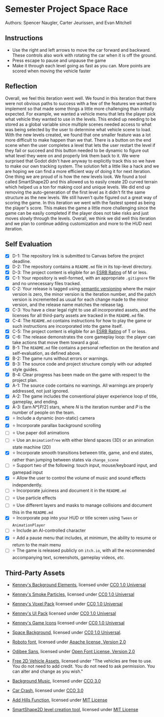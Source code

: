 # Semester Project Space Race

Authors: Spencer Naugler, Carter Jeurissen, and Evan Mitchell

## Instructions

- Use the right and left arrows to move the car forward and backward. These controls also work with rotating the car when it is off the ground.
- Press escape to pause and unpause the game
- Make it through each level going as fast as you can. More points are scored when moving the vehicle faster

## Reflection

Overall, we feel this iteration went well. We found in this iteration that there were not obvious paths to success with a few of the features we wanted to implement so that made some things a little more challenging than initially expected. 
For example, we wanted a vehicle menu that lets the player pick what vehicle they wanted to use in the levels. This ended up needing to be stored as a global variable since multiple scenes needed access to what was being selected by the 
user to determine what vehicle scene to load. With the new levels created, we found that one smaller feature was a lot more difficult to make happen than we that. There is a button on the end scene when the user completes a level that lets the user restart the level if they fail or succeed 
and this button needed to be dynamic to figure out what level they were on and properly link them back to it. We were surprised that Godot didn't have anyway to explicitly track this so we have to make our own tracking system. The solution felt a little like a hack and we are hoping we can find a 
more efficient way of doing it for next iteration. One thing we are proud of is how the new levels look. We found a tool called SmartShape2D and this allowed us to easily create 2D curved terrain which helped us a ton for making cool and unique levels. We did end up removing the auto-generation of the first
level as it didn't fit the same structure as the new levels. We still haven't quite figured out a great way of scoring the game. In this iteration we went with the fastest speed as being the player's score. This makes the game a little more challenging since the game can be easily completed if the player does
not take risks and just moves slowly through the levels. Overall, we think we did well this iteration and we plan to continue adding customization and more to the HUD next iteration.

## Self Evaluation

- [x] D-1: The repository link is submitted to Canvas before the project deadline.
- [x] D-2: The repository contains a <code>README.md</code> file in its top-level directory.
- [x] D-3: The project content is eligible for an <a href="https://www.esrb.org/ratings-guide/">ESRB Rating</a> of M or less.
- [x] C-1: Your repository is well-formed, with an appropriate <code>.gitignore</code> file and no unnecessary files tracked.
- [x] C-2: Your release is tagged using <a href="https://semver.org/">semantic versioning</a> where the major version is zero, the minor version is the iteration number, and the patch version is incremented as usual for each change made to the minor version, and the release name matches the release tag.
- [x] C-3: You have a clear legal right to use all incorporated assets, and the licenses for all third-party assets are tracked in the <code>README.md</code> file.
- [x] C-4: The <code>README.md</code> contains instructions for how to play the game or such instructions are incorporated into the game itself.
- [x] C-5: The project content is eligible for an <a href="https://www.esrb.org/ratings-guide/">ESRB Rating</a> of T or less.
- [x] C-6: The release demonstrates the core gameplay loop: the player can take actions that move them toward a goal.
- [x] B-1: The <code>README.md</code> file contains a personal reflection on the iteration and self-evaluation, as defined above.
- [x] B-2: The game runs without errors or warnings.
- [x] B-3: The source code and project structure comply with our adopted style guides.
- [x] B-4: Clear progress has been made on the game with respect to the project plan.
- [x] A-1: The source code contains no warnings. All warnings are properly addressed, not just ignored.
- [x] A-2: The game includes the conventional player experience loop of title, gameplay, and ending.
- [x] A-3: Earn <em>N</em>\*&lceil;<em>P</em>/2&rceil; stars, where <em>N</em> is the iteration number and <em>P</em> is the number of people on the team.
- [x] ⭐ Include a dynamic (non-static) camera
- [x] ⭐ Incorporate parallax background scrolling
- [ ] ⭐ Use paper doll animations
- [ ] ⭐ Use an <code>AnimationTree</code> with either blend spaces (3D) or an animation state machine (2D)
- [x] ⭐ Incorporate smooth transitions between title, game, and end states, rather than jumping between states via <code>change_scene</code>
- [ ] ⭐ Support two of the following: touch input, mouse/keyboard input, and gamepad input
- [x] ⭐ Allow the user to control the volume of music and sound effects independently.
- [ ] ⭐ Incorporate juiciness and document it in the <code>README.md</code>
- [ ] ⭐ Use particle effects
- [ ] ⭐ Use different layers and masks to manage collisions and document this in the <code>README.md</code>
- [x] ⭐ Incorporate pop into your HUD or title screen using <code>Tween</code> or <code>AnimationPlayer</code>
- [ ] ⭐ Include an AI-controlled character
- [x] ⭐ Add a pause menu that includes, at minimum, the ability to resume or return to the main menu
- [ ] ⭐ The game is released publicly on <code>itch.io</code>, with all the recommended accompanying text, screenshots, gameplay videos, <i>etc.</i>

## Third-Party Assets

- [Kenney's Background Elements](https://kenney.nl/assets/background-elements), licensed under [CC0 1.0 Universal](http://creativecommons.org/publicdomain/zero/1.0/)

- [Kenney's Smoke Particles](https://kenney.nl/assets/smoke-particles), licensed under [CC0 1.0 Universal](http://creativecommons.org/publicdomain/zero/1.0/)

- [Kenney's Voxel Pack](https://kenney.nl/assets/voxel-pack) licensed under [CC0 1.0 Universal](http://creativecommons.org/publicdomain/zero/1.0/)

- [Kenney's UI Pack](https://kenney.nl/assets/ui-pack) licensed under [CC0 1.0 Universal](http://creativecommons.org/publicdomain/zero/1.0/)

- [Kenney's Game Icons](https://kenney.nl/assets/game-icons) licensed under [CC0 1.0 Universal](http://creativecommons.org/publicdomain/zero/1.0/)

- [Space Background](https://opengameart.org/content/space-background-6), licensed under [CC0 1.0 Universal](http://creativecommons.org/publicdomain/zero/1.0/).

- [Roboto font](https://fonts.google.com/specimen/Roboto#license), licensed under [Apache license, Version 2.0](http://www.apache.org/licenses/LICENSE-2.0)

- [Odibee Sans](https://fonts.google.com/specimen/Odibee+Sans?query=Odibee+Sans#license), licensed under [Open Font License, Version 2.0](https://scripts.sil.org/cms/scripts/page.php?site_id=nrsi&id=OFL)

- [Free 2D Vehicle Assets](https://overcrafted.itch.io/free-paid-vehicle-car-sprites-), licensed under "The vehicles are free to use. You do not need to add credit. You do not need to ask permission. You can alter and change as you wish."

- [Background Music](https://freesound.org/people/Far_Box_creature/sounds/472712/), licensed under [CCO 3.0](https://creativecommons.org/licenses/by/3.0/)

- [Car Crash](https://freesound.org/people/magnuswaker/sounds/592388/), licensed under [CCO 3.0](https://creativecommons.org/licenses/by/3.0/)

- [Add Hills Function](https://github.com/kidscancode/godot3_procgen_demos), licensed under [MIT License](https://opensource.org/licenses/MIT)

- [SmartShape2D level creation tool](https://github.com/SirRamEsq/SmartShape2D), licensed under [MIT License](https://opensource.org/licenses/MIT)
